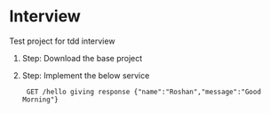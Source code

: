 # Interview
Test project for tdd interview
1. Step: Download the base project
2. Step: Implement the below service

        GET /hello giving response {"name":"Roshan","message":"Good Morning"}

